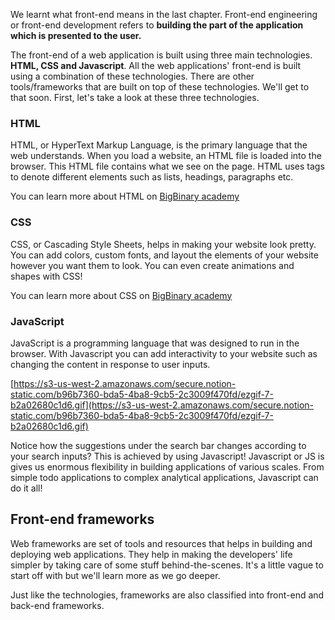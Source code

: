 We learnt what front-end means in the last chapter. Front-end engineering or front-end development refers to **building the part of the application which is presented to the user.**

The front-end of a web application is built using three main technologies. **HTML, CSS and Javascript**. All the web applications' front-end is built using a combination of these technologies. There are other tools/frameworks that are built on top of these technologies. We'll get to that soon. First, let's take a look at these three technologies.

### **HTML**

HTML, or HyperText Markup Language, is the primary language that the web understands. When you load a website, an HTML file is loaded into the browser. This HTML file contains what we see on the page. HTML uses tags to denote different elements such as lists, headings, paragraphs etc.

You can learn more about HTML on [BigBinary academy](https://academy.bigbinary.com/learn-html)

### **CSS**

CSS, or Cascading Style Sheets, helps in making your website look pretty. You can add colors, custom fonts, and layout the elements of your website however you want them to look. You can even create animations and shapes with CSS!

You can learn more about CSS on [BigBinary academy](https://academy.bigbinary.com/learn-css)

### **JavaScript**

JavaScript is a programming language that was designed to run in the browser. With Javascript you can add interactivity to your website such as changing the content in response to user inputs.

[https://s3-us-west-2.amazonaws.com/secure.notion-static.com/b96b7360-bda5-4ba8-9cb5-2c3009f470fd/ezgif-7-b2a02680c1d6.gif](https://s3-us-west-2.amazonaws.com/secure.notion-static.com/b96b7360-bda5-4ba8-9cb5-2c3009f470fd/ezgif-7-b2a02680c1d6.gif)

Notice how the suggestions under the search bar changes according to your search inputs? This is achieved by using Javascript! Javascript or JS is gives us enormous flexibility in building applications of various scales. From simple todo applications to complex analytical applications, Javascript can do it all!

## Front-end frameworks

Web frameworks are set of tools and resources that helps in building and deploying web applications. They help in making the developers' life simpler by taking care of some stuff behind-the-scenes. It's a little vague to start off with but we'll learn more as we go deeper.

Just like the technologies, frameworks are also classified into front-end and back-end frameworks.